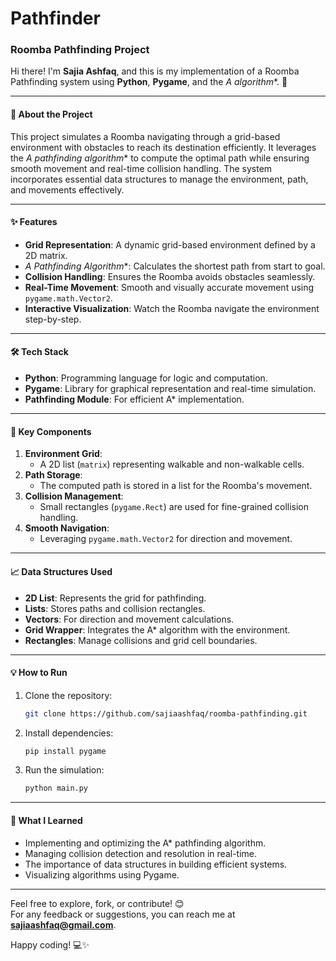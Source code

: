 # Pathfinder
### **Roomba Pathfinding Project**

Hi there! I'm **Sajia Ashfaq**, and this is my implementation of a Roomba Pathfinding system using **Python**, **Pygame**, and the **A* algorithm**. 🚀

---

#### **📌 About the Project**
This project simulates a Roomba navigating through a grid-based environment with obstacles to reach its destination efficiently. It leverages the **A* pathfinding algorithm** to compute the optimal path while ensuring smooth movement and real-time collision handling. The system incorporates essential data structures to manage the environment, path, and movements effectively.

---

#### **✨ Features**
- **Grid Representation**: A dynamic grid-based environment defined by a 2D matrix.
- **A* Pathfinding Algorithm**: Calculates the shortest path from start to goal.
- **Collision Handling**: Ensures the Roomba avoids obstacles seamlessly.
- **Real-Time Movement**: Smooth and visually accurate movement using `pygame.math.Vector2`.
- **Interactive Visualization**: Watch the Roomba navigate the environment step-by-step.

---

#### **🛠️ Tech Stack**
- **Python**: Programming language for logic and computation.
- **Pygame**: Library for graphical representation and real-time simulation.
- **Pathfinding Module**: For efficient A* implementation.

---

#### **📂 Key Components**
1. **Environment Grid**:
   - A 2D list (`matrix`) representing walkable and non-walkable cells.
2. **Path Storage**:
   - The computed path is stored in a list for the Roomba's movement.
3. **Collision Management**:
   - Small rectangles (`pygame.Rect`) are used for fine-grained collision handling.
4. **Smooth Navigation**:
   - Leveraging `pygame.math.Vector2` for direction and movement.

---

#### **📈 Data Structures Used**
- **2D List**: Represents the grid for pathfinding.
- **Lists**: Stores paths and collision rectangles.
- **Vectors**: For direction and movement calculations.
- **Grid Wrapper**: Integrates the A* algorithm with the environment.
- **Rectangles**: Manage collisions and grid cell boundaries.

---

#### **💡 How to Run**
1. Clone the repository:  
   ```bash
   git clone https://github.com/sajiaashfaq/roomba-pathfinding.git
   ```
2. Install dependencies:  
   ```bash
   pip install pygame
   ```
3. Run the simulation:  
   ```bash
   python main.py
   ```

---

#### **🎯 What I Learned**
- Implementing and optimizing the A* pathfinding algorithm.
- Managing collision detection and resolution in real-time.
- The importance of data structures in building efficient systems.
- Visualizing algorithms using Pygame.

---

Feel free to explore, fork, or contribute! 😊  
For any feedback or suggestions, you can reach me at **sajiaashfaq@gmail.com**.

Happy coding! 💻✨

